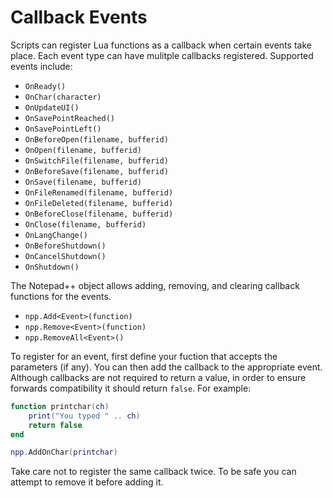 # Callback Events
Scripts can register Lua functions as a callback when certain events take place. Each event type can have mulitple callbacks registered. Supported events include:

- `OnReady()`
- `OnChar(character)`
- `OnUpdateUI()`
- `OnSavePointReached()`
- `OnSavePointLeft()`
- `OnBeforeOpen(filename, bufferid)`
- `OnOpen(filename, bufferid)`
- `OnSwitchFile(filename, bufferid)`
- `OnBeforeSave(filename, bufferid)`
- `OnSave(filename, bufferid)`
- `OnFileRenamed(filename, bufferid)`
- `OnFileDeleted(filename, bufferid)`
- `OnBeforeClose(filename, bufferid)`
- `OnClose(filename, bufferid)`
- `OnLangChange()`
- `OnBeforeShutdown()`
- `OnCancelShutdown()`
- `OnShutdown()`

The Notepad++ object allows adding, removing, and clearing callback functions for the events. 

- `npp.Add<Event>(function)`
- `npp.Remove<Event>(function)`
- `npp.RemoveAll<Event>()`

To register for an event, first define your fuction that accepts the parameters (if any). You can then add the callback to the appropriate event. Although callbacks are not required to return a value, in order to ensure forwards compatibility it should return `false`. For example:

```lua
function printchar(ch)
    print("You typed " .. ch)
    return false
end

npp.AddOnChar(printchar)
```

Take care not to register the same callback twice. To be safe you can attempt to remove it before adding it.
